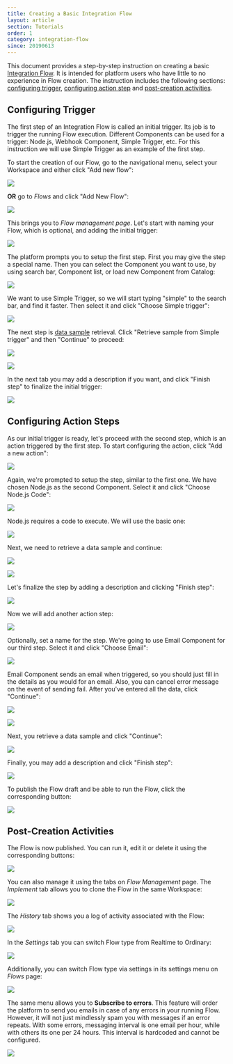 ```yaml
---
title: Creating a Basic Integration Flow
layout: article
section: Tutorials
order: 1
category: integration-flow
since: 20190613
---
```


This document provides a step-by-step instruction on creating a basic [Integration Flow](integration-flow). It is intended for platform users who have little to no experience in Flow creation. The instruction includes the following sections: [configuring trigger](#configuring-trigger), [configuring action step](#configuring-action-steps) and [post-creation activities](#post-creation-activities).

## Configuring Trigger

The first step of an Integration Flow is called an initial trigger. Its job is to trigger the running Flow execution. Different Components can be used for a trigger: Node.js, Webhook Component, Simple Trigger, etc. For this instruction we will use Simple Trigger as an example of the first step.  

To start the creation of our Flow, go to the navigational menu, select your Workspace and either click "Add new flow":

![](/assets/img/getting-started/creating-basic-flow/Screenshot_0.png)

**OR** go to *Flows* and click "Add New Flow":

![](/assets/img/getting-started/creating-basic-flow/Screenshot_1.png)

This brings you to *Flow management page*. Let's start with naming your Flow, which is optional, and adding the initial trigger:

![](/assets/img/getting-started/creating-basic-flow/Screenshot_4.png)

The platform prompts you to setup the first step. First you may give the step a special name. Then you can select the Component you want to use, by using search bar, Component list, or load new Component from Catalog:

![](/assets/img/getting-started/creating-basic-flow/Screenshot_5.png)

We want to use Simple Trigger, so we will start typing "simple" to the search bar, and find it faster. Then select it and click "Choose Simple trigger":

![](/assets/img/getting-started/creating-basic-flow/Screenshot_6.png)

The next step is [data sample](/data-sample-overview) retrieval. Click "Retrieve sample from Simple trigger" and then "Continue" to proceed:

![](/assets/img/getting-started/creating-basic-flow/Screenshot_7.png)

![](/assets/img/getting-started/creating-basic-flow/Screenshot_8.png)

In the next tab you may add a description if you want, and click "Finish step" to finalize the initial trigger:

![](/assets/img/getting-started/creating-basic-flow/Screenshot_9.png)


## Configuring Action Steps

As our initial trigger is ready, let's proceed with the second step, which is an action triggered by the first step. To start configuring the action, click "Add a new action":

![](/assets/img/getting-started/creating-basic-flow/Screenshot_10.png)

Again, we're prompted to setup the step, similar to the first one. We have chosen Node.js as the second Component. Select it and click "Choose Node.js Code":

![](/assets/img/getting-started/creating-basic-flow/Screenshot_11.png)

Node.js requires a code to execute. We will use the basic one:

![](/assets/img/getting-started/creating-basic-flow/Screenshot_2.png)

Next, we need to retrieve a data sample and continue:

![](/assets/img/getting-started/creating-basic-flow/Screenshot_13.png)

![](/assets/img/getting-started/creating-basic-flow/Screenshot_14.png)

Let's finalize the step by adding a description and clicking "Finish step":

![](/assets/img/getting-started/creating-basic-flow/Screenshot_15.png)

Now we will add another action step:

![](/assets/img/getting-started/creating-basic-flow/Screenshot_16.png)

Optionally, set a name for the step. We're going to use Email Component for our third step. Select it and click "Choose Email":

![](/assets/img/getting-started/creating-basic-flow/Screenshot_17.png)

Email Component sends an email when triggered, so you should just fill in the details as you would for an email. Also, you can cancel error message on the event of sending fail. After you've entered all the data, click "Continue":

![](/assets/img/getting-started/creating-basic-flow/Screenshot_18.png)

![](/assets/img/getting-started/creating-basic-flow/Screenshot_19.png)

Next, you retrieve a data sample and click "Continue":

![](/assets/img/getting-started/creating-basic-flow/Screenshot_20.png)

Finally, you may add a description and click "Finish step":

![](/assets/img/getting-started/creating-basic-flow/Screenshot_21.png)

To publish the Flow draft and be able to run the Flow, click the corresponding button:

![](/assets/img/getting-started/creating-basic-flow/Screenshot_22.png)



## Post-Creation Activities

The Flow is now published. You can run it, edit it or delete it using the corresponding buttons:

![](/assets/img/getting-started/creating-basic-flow/Screenshot_23.png)

You can also manage it using the tabs on *Flow Management* page. The *Implement* tab allows you to clone the Flow in the same Workspace:

![](/assets/img/getting-started/creating-basic-flow/Screenshot_25.png)

The *History* tab shows you a log of activity associated with the Flow:

![](/assets/img/getting-started/creating-basic-flow/Screenshot_26.png)

In the *Settings* tab you can switch Flow type from Realtime to Ordinary:

![](/assets/img/getting-started/creating-basic-flow/Screenshot_27.png)

Additionally, you can switch Flow type via settings in its settings menu on *Flows* page:

![](/assets/img/getting-started/creating-basic-flow/Screenshot_28.png)

The same menu allows you to **Subscribe to errors**. This feature will order the platform to send you emails in case of any errors in your running Flow. However, it will not just mindlessly spam you with messages if an error repeats. With some errors, messaging interval is one email per hour, while with others its one per 24 hours. This interval is hardcoded and cannot be configured.

![](/assets/img/getting-started/creating-basic-flow/Screenshot_24.png)

